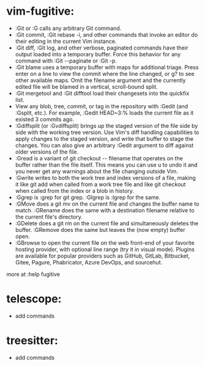 # vim-fugitive:

- :Git or :G calls any arbitrary Git command.
- :Git commit, :Git rebase -i, and other commands that invoke an editor do their editing in the current Vim instance.
- :Git diff, :Git log, and other verbose, paginated commands have their output loaded into a temporary buffer. Force this behavior for any command with :Git --paginate or :Git -p.
- :Git blame uses a temporary buffer with maps for additional triage. Press enter on a line to view the commit where the line changed, or g? to see other available maps. Omit the filename argument and the currently edited file will be blamed in a vertical, scroll-bound split.
- :Git mergetool and :Git difftool load their changesets into the quickfix list.
- View any blob, tree, commit, or tag in the repository with :Gedit (and :Gsplit, etc.). For example, :Gedit HEAD~3:% loads the current file as it existed 3 commits ago.
- :Gdiffsplit (or :Gvdiffsplit) brings up the staged version of the file side by side with the working tree version. Use Vim's diff handling capabilities to apply changes to the staged version, and write that buffer to stage the changes. You can also give an arbitrary :Gedit argument to diff against older versions of the file.
- :Gread is a variant of git checkout -- filename that operates on the buffer rather than the file itself. This means you can use u to undo it and you never get any warnings about the file changing outside Vim.
- :Gwrite writes to both the work tree and index versions of a file, making it like git add when called from a work tree file and like git checkout when called from the index or a blob in history.
- :Ggrep is :grep for git grep. :Glgrep is :lgrep for the same.
- :GMove does a git mv on the current file and changes the buffer name to match. :GRename does the same with a destination filename relative to the current file's directory.
- :GDelete does a git rm on the current file and simultaneously deletes the buffer. :GRemove does the same but leaves the (now empty) buffer open.
- :GBrowse to open the current file on the web front-end of your favorite hosting provider, with optional line range (try it in visual mode). Plugins are available for popular providers such as GitHub, GitLab, Bitbucket, Gitee, Pagure, Phabricator, Azure DevOps, and sourcehut.

more at :help fugitive

# telescope:

- add commands

# treesitter:

- add commands
